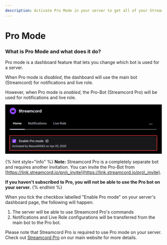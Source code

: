 ```yaml
---
description: Activate Pro Mode in your server to get all of your Streamcord Pro features!
---
```


# Pro Mode

### What is Pro Mode and what does it do?

Pro mode is a dashboard feature that lets you change which bot is used for a server.

When Pro mode is _disabled_, the dashboard will use the main bot (Streamcord) for notifications and live role.

However, when Pro mode is _enabled_, the Pro-Bot (Streamcord Pro) will be used for notifications and live role.

![](<../.gitbook/assets/image (41).png>)

{% hint style="info" %}
&#x20;**Note:** Streamcord Pro is a completely separate bot and requires another invitation. You can invite the Pro-Bot from [https://link.streamcord.io/pro\_invite](https://link.streamcord.io/pro\_invite).

**If you haven't subscribed to Pro, you will not be able to use the Pro bot on your server.**
{% endhint %}

When you tick the checkbox labelled "Enable Pro mode" on your server's dashboard page, the following will happen:

1. The server will be able to use Streamcord Pro's commands
2. Notifications and Live Role configurations will be transferred from the main bot to the Pro bot.

Please note that Streamcord Pro is required to use Pro mode on your server. Check out [Streamcord Pro](https://streamcord.io/twitch/pro) on our main website for more details.
